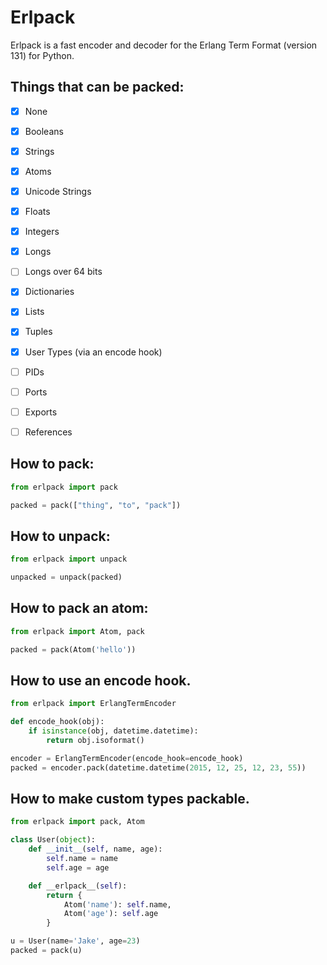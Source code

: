 # Erlpack

Erlpack is a fast encoder and decoder for the Erlang Term Format (version 131) for Python.

## Things that can be packed:

- [X] None
- [X] Booleans
- [X] Strings
- [X] Atoms
- [X] Unicode Strings
- [X] Floats
- [X] Integers
- [X] Longs
- [ ] Longs over 64 bits
- [X] Dictionaries
- [X] Lists
- [X] Tuples
- [X] User Types (via an encode hook)
- [ ] PIDs
- [ ] Ports
- [ ] Exports
- [ ] References


## How to pack:
```py
from erlpack import pack

packed = pack(["thing", "to", "pack"])
```

## How to unpack:
```py
from erlpack import unpack

unpacked = unpack(packed)
```

## How to pack an atom:

```py
from erlpack import Atom, pack

packed = pack(Atom('hello'))
```

## How to use an encode hook.

```py
from erlpack import ErlangTermEncoder

def encode_hook(obj):
    if isinstance(obj, datetime.datetime):
        return obj.isoformat()

encoder = ErlangTermEncoder(encode_hook=encode_hook)
packed = encoder.pack(datetime.datetime(2015, 12, 25, 12, 23, 55))

```

## How to make custom types packable.

```py
from erlpack import pack, Atom

class User(object):
    def __init__(self, name, age):
        self.name = name
        self.age = age

    def __erlpack__(self):
        return {
            Atom('name'): self.name,
            Atom('age'): self.age
        }

u = User(name='Jake', age=23)
packed = pack(u)
```